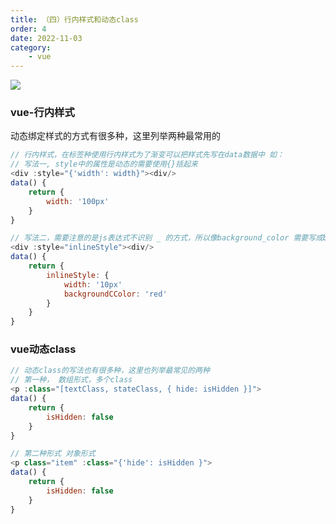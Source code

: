 ```yaml
---
title: （四）行内样式和动态class
order: 4
date: 2022-11-03
category:
    - vue
---
```


![](https://image.zswei.xyz/img/202211121813358.webp)

### vue-行内样式
动态绑定样式的方式有很多种，这里列举两种最常用的

```js
// 行内样式，在标签种使用行内样式为了渐变可以把样式先写在data数据中 如：
// 写法一, style中的属性是动态的需要使用{}括起来
<div :style="{'width': width}"><div/>
data() {
    return {
        width: '100px'
    }
}

// 写法二，需要注意的是js表达式不识别 _ 的方式，所以像background_color 需要写成backgroundColor这种驼峰的形式
<div :style="inlineStyle"><div/>
data() {
    return {
        inlineStyle: {
            width: '10px'
            backgroundCColor: 'red'
        }
    }
}
```


### vue动态class
```js
// 动态class的写法也有很多种，这里也列举最常见的两种
// 第一种， 数组形式，多个class
<p :class="[textClass, stateClass, { hide: isHidden }]">
data() {
    return {
        isHidden: false
    }
}

// 第二种形式 对象形式
<p class="item" :class="{'hide': isHidden }">
data() {
    return {
        isHidden: false
    }
}
```